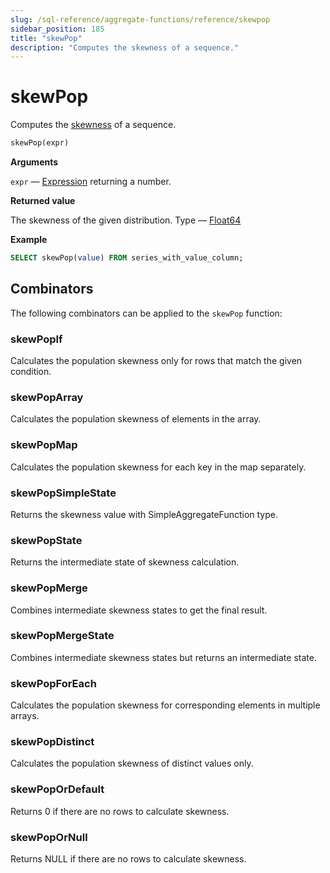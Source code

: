 ```yaml
---
slug: /sql-reference/aggregate-functions/reference/skewpop
sidebar_position: 185
title: "skewPop"
description: "Computes the skewness of a sequence."
---
```


# skewPop

Computes the [skewness](https://en.wikipedia.org/wiki/Skewness) of a sequence.

``` sql
skewPop(expr)
```

**Arguments**

`expr` — [Expression](../../../sql-reference/syntax.md#syntax-expressions) returning a number.

**Returned value**

The skewness of the given distribution. Type — [Float64](../../../sql-reference/data-types/float.md)

**Example**

``` sql
SELECT skewPop(value) FROM series_with_value_column;
```

## Combinators

The following combinators can be applied to the `skewPop` function:

### skewPopIf
Calculates the population skewness only for rows that match the given condition.

### skewPopArray
Calculates the population skewness of elements in the array.

### skewPopMap
Calculates the population skewness for each key in the map separately.

### skewPopSimpleState
Returns the skewness value with SimpleAggregateFunction type.

### skewPopState
Returns the intermediate state of skewness calculation.

### skewPopMerge
Combines intermediate skewness states to get the final result.

### skewPopMergeState
Combines intermediate skewness states but returns an intermediate state.

### skewPopForEach
Calculates the population skewness for corresponding elements in multiple arrays.

### skewPopDistinct
Calculates the population skewness of distinct values only.

### skewPopOrDefault
Returns 0 if there are no rows to calculate skewness.

### skewPopOrNull
Returns NULL if there are no rows to calculate skewness.
